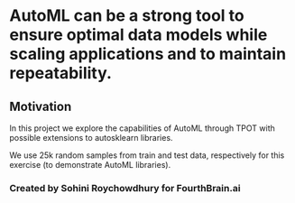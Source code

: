 # AutoML can be a strong tool to ensure optimal data models while scaling applications and to maintain repeatability.
## Motivation
In this project we explore the capabilities of AutoML through TPOT with possible extensions to autosklearn libraries.

We use 25k random samples from train and test data, respectively for this exercise (to demonstrate AutoML libraries).

### Created by Sohini Roychowdhury for FourthBrain.ai
